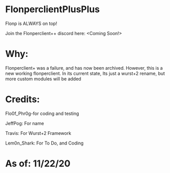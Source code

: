 # FlonperclientPlusPlus
Flonp is ALWAYS on top!

Join the Flonperclient++ discord here: <Coming Soon!>


# Why:

Flonperclient+ was a failure, and has now been archived. However, this is a new working flonperclient. In its current state, Its just a wurst+2 rename, but more custom modules will be added

# Credits:

Flo0f_Phr0g-for coding and testing

JeffPog: For name

Travis: For Wurst+2 Framework

Lem0n_Shark: For To Do, and Coding

# As of: 11/22/20

